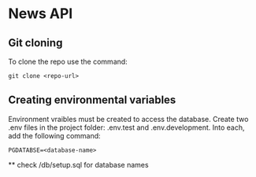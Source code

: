 # News API

## Git cloning

To clone the repo use the command:

```
git clone <repo-url>

```

## Creating environmental variables

Environment vraibles must be created to access the database. Create two .env files in the project folder: .env.test and .env.development. Into each, add the following command:

```
PGDATABSE=<database-name> 

```
** check /db/setup.sql for database names


